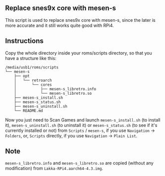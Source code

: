 ## Replace snes9x core with mesen-s

This script is used to replace snes9x core with mesen-s,
since the later is more accurate and it still works quite good with RPi4.

## Instructions

Copy the whole directory inside your roms/scripts directory,
so that you have a structure like this:

    /media/usb1/roms/scripts
    └── mesen-s
        ├── opt
        │   └── retroarch
        │       └── cores
        │           ├── mesen-s_libretro.info
        │           └── mesen-s_libretro.so
        ├── mesen-s_install.sh
        ├── mesen-s_status.sh
        ├── mesen-s_uninstall.sh
        └── README.md

Now you just need to Scan Games and launch `mesen-s_install.sh` (to install it),
`mesen-s_uninstall.sh` (to uninstall it) or `mesen-s_status.sh`
(to see if it's currently installed or not) from `Scripts` / `mesen-s`,
if you use `Navigation` -> `Folders`, or, `Scripts` directly,
if you use `Navigation` -> `Plain List`.

## Note
`mesen-s_libretro.info` and `mesen-s_libretro.so` are copied
(without any modification) from `Lakka-RPi4.aarch64-4.3.img`.
